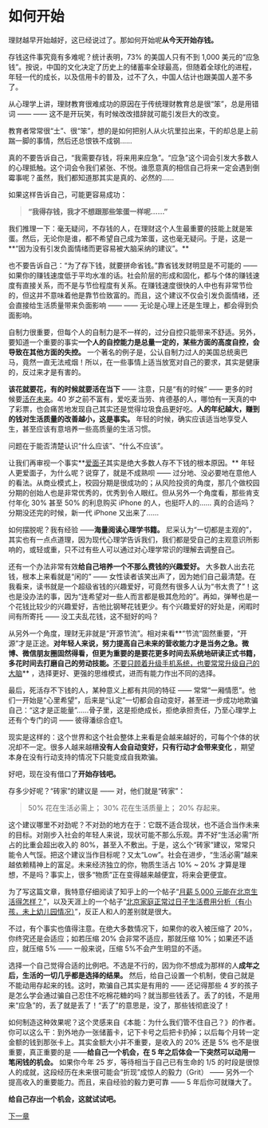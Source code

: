 # 如何开始
 
 理财越早开始越好，这已经说过了。那如何开始呢**从今天开始存钱。** 
 
 存钱这件事究竟有多难呢？统计表明，73% 的美国人只有不到 1,000 美元的“应急钱”。按说，中国的文化决定了历史上的储蓄率全球最高，但随着全球化的进程，年轻一代的成长，以及信用卡的普及，过不了久，中国人估计也跟美国人差不多了。
 
 从心理学上讲，理财教育很难成功的原因在于传统理财教育总是很“笨”，总是用错词  ——  ——  这不是开玩笑，有时候改改措辞就可能引发巨大的改变。
 
 教育者常常很“土”、很“笨”，想的是如何把别人从火坑里拉出来，干的却总是上前踹一脚的事情，然后还总恨铁不成钢……
 
 真的不要告诉自己，“我需要存钱，将来用来应急”。“应急”这个词会引发大多数人的心理抵触。这个词会令我们紧张、不悦。谁愿意真的相信自己将来一定会遇到倒霉事呢？虽然，我们都知道那其实是真的、必然的……
 
 如果这样告诉自己，可能更容易成功：
 
 >**“我得存钱，我才不想跟那些笨蛋一样呢……”** 
 
 我们推理一下：毫无疑问，不存钱的人，在理财这个人生最重要的技能上就是笨蛋。然后，无论你是谁，都不希望自己成为笨蛋，这也毫无疑问。于是，这是一**“因为没有引发负面情绪而更容易被大脑采纳的建议”。** 
 
 也不要告诉自己：“为了存下钱，就要拼命省钱。”靠省钱发财明显是不可能的 —— 如果你的赚钱速度低于平均水准的话。社会阶层的形成和固化，都与个体的赚钱速度有直接关系，而不是与节俭程度有关系。在赚钱速度很快的人中也有非常节俭的，但这并不意味着他是靠节俭致富的。而且，这个建议不仅会引发负面情绪，还会直接给生活质量带来负面影响  ——  ——  无论是心理上还是生理上，都会得到负面影响。
 
 自制力很重要，但每个人的自制力是不一样的，过分自控只能带来不舒适。另外，要知道一个重要的事实**一个人的自控能力是总量一定的，某些方面的高度自控，会导致在其他方面的失控。** 一个著名的例子是，公认自制力过人的美国总统奥巴马，竟然一直无法戒烟！所以，在一些事情上适当放宽对自己的要求，其实是健康的，反过来才是有害的。
 
**该花就要花，有的时候就要活在当下** —— 注意，只是“有的时候” —— 更多的时候要[活在未来](A23.md)。40 岁之前不富有，爱吃麦当劳、肯德基的人，哪怕有一天真的中了彩票，也会痛苦地发现自己其实还是觉得垃圾食品更好吃。**人的年纪越大，赚到的钱对生活质量的改善越小，这是事实。** 年轻的时候，确实应该适当地享受人生，甚至应该有意培养一些高质量的生活习惯。
 
 问题在于能否清楚认识“什么应该”、“什么不应该”。
 
 让我们再审视一个事实**[爱面子](A10.md)其实是绝大多数人存不下钱的根本原因。** 年轻人更爱面子，为什么呢？说穿了，就是不成熟呗 —— 过分地、没必要地在意他人的看法。从商业模式上，校园分期是很成功的；从风险投资的角度，那几个做校园分期的创始人也是非常优秀的，优秀到令人眼红。但从另外一个角度看，那些肯支付年化 30% 甚至 50% 的利息购买 iPhone 的人，也挺吓人的…… 真的合适吗？分期没还完的时候，新一代 iPhone 又出来了……
 
 如何摆脱呢？我有经验 ——**海量阅读心理学书籍。** 尼采认为“一切都是主观的”，其实也有一点点道理，因为现代心理学告诉我们，我们都是受自己的主观意识所影响的，或轻或重，只不过有些人可以通过对心理学常识的理解去调整自己。
 
 还有一个办法非常有效**给自己培养一个不那么费钱的兴趣爱好。** 大多数人出去花钱，根本上来看就是“闲的” —— 女性读者该笑出声了，因为她们自己最清楚。在我看来，读书就是一个超级省钱的兴趣爱好，可竟然有很多人认为“书太贵了”！这也是没办法的事，因为“连希望对一些人而言都是极其危险的”。再如，弹琴也是一个花钱比较少的兴趣爱好，吉他比钢琴花钱更少。有个兴趣爱好的好处是，闲暇时间有所寄托 —— 没工夫乱花钱，这不挺好的吗？
 
 从另外一个角度，理财无非就是“开源节流”。相对来看**“节流”固然重要，“开源”才是正途。**对年轻人来说，努力提高自己未来的营收能力才是当务之急。微博、微信朋友圈固然得看，但更为重要的是要花更多时间去系统地研读正式书籍，多花时间去打磨自己的劳动技能。**[不要只顾着升级手机系统，也要常常升级自己的大脑](A08.md)** ，选择更好、更强的思维模式，进而有能力作出不同的选择。
 
 最后，死活存不下钱的人，某种意义上都有共同的特征 —— 常常“一厢情愿”。他们一开始是“心里希望”，后来是“认定”一切都会自动变好，甚至进一步成功地欺骗自己：“这才是正能量”……骨子里，这是拒绝成长，拒绝承担责任，乃至心理学上还有个专门的词 —— 彼得潘综合症1。
 
 现实是这样的：这个世界和这个社会整体上来看是会越来越好的，可每个个体的状况却不一定。很多人越来越糟**没有人会自动变好，只有行动才会带来变化** ，期望本身在没有行动支持的情况下只能变成自我欺骗。
 
 好吧，现在没有借口了**开始存钱吧。** 
 
 存多少好呢？“砖家”的建议是 —— 对，他们就是“砖家”：
 
 > 50% 花在生活必需上；
 > 30% 花在生活质量上；
 > 20% 存起来。
 
 这个建议哪里不对劲呢？不对劲的地方在于：它既不适合现状，也不适合当作未来的目标。对刚步入社会的年轻人来说，现状可能不那么乐观。弄不好“生活必需”所占的比重会超出收入的 80%，甚至入不敷出。于是，这么个“砖家”建议，常常只能令人气馁。把这个建议当作目标呢？又太“Low”。社会在进步，“生活必需”越来越依赖精神上的富足。未来经济独立的你，物质生活占 10% ~ 20% 才算是理想，不是吗？事实上，很多“物质”正在变得越来越便宜，将来会更便宜。
 
 为了写这篇文章，我特意仔细阅读了知乎上的一个帖子“[月薪 5,000 元能在北京生活得怎样？](http://www.zhihu.com/question/20544714。)”，以及天涯上的一个帖子“[北京家庭正常过日子生活费用分析（有小孩，未上幼儿园情况）](http://bbs.tianya.cn/post-39-1165618-1.shtml。 )”，反正人和人的差别就是很大。
 
 不过，有个事实也值得注意。在绝大多数情况下，如果你的收入被压缩了 20%，你终究还是会适应；如若压缩 20% 会非常不适应，那就压缩 10%；如果还不适应，就压缩 5% —— 一般来说，压缩 5%不会产生明显的不适。
 
 选择一个自己觉得合适的比例吧。不选是不行的，因为你不想成为那样的人**成年之后，生活的一切几乎都是选择的结果。** 然后，给自己设置一个机制，使自己就是不能动用存起来的钱。这时，欺骗自己其实是有用的 —— 还记得那些 4 岁的孩子是怎么学会通过骗自己忍住不吃棉花糖的吗？就当那些钱丢了。丢了的钱，不是用来“应急”的，丢了就是丢了！“丢了”的意思是，没了，那些钱彻底没了！
 
 如何制造这种效果呢？这个灵感来自《本能：为什么我们管不住自己？》的作者。你可以这么干：到外地办一张储蓄卡，记下卡号之后把卡扔掉；以后每个月转一定金额的钱到那张卡上。其实金额大小并不重要，是收入的 20% 还是 5% 也不是很重要，真正重要的是 ——**给自己一个机会，在 5 年之后体会一下突然可以动用一笔闲钱的机会。** 如果你今年 25 岁，等待相当于自己已有生命的 1/5 的时段是很惊人的成就，这段经历在未来很可能会“折现”成惊人的毅力（Grit） —— 另外一个提高收入的重要能力。而且，来自经验的毅力更可靠 —— 5 年后你可就赚大了。
 
**给自己存出一个机会，这就试试吧。** 
 
 [下一章](https://github.com/Hao-Chalmers/reborn/blob/addLink2Next/B04.md)
 
 [^1]:  此症发生在不愿意或认为自己无法长大的人身上，有些人虽然身体已成人，但心智仍然是孩子。该病症并不常被视为是精神疾病。但是，在西方社会，成年人在情绪上表现出不成熟行为有增长的趋势。参见Science Daily，2007年5月1日。
 
 
 